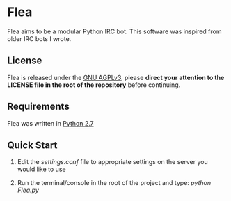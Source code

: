 # Flea
Flea aims to be a modular Python IRC bot. This software was inspired from older 
IRC bots I wrote.

## License
Flea is released under the 
[GNU AGPLv3](https://www.gnu.org/licenses/why-affero-gpl.html), please **direct 
your attention to the LICENSE file in the root of the repository** before 
continuing.

## Requirements
Flea was written in [Python 2.7](http://www.python.org/download/releases/2.7/)

## Quick Start
1. Edit the *settings.conf* file to appropriate settings on the server you would
like to use
 
2. Run the terminal/console in the root of the project and type: 
*python Flea.py*

